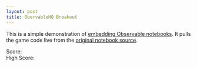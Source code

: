 ```yaml
---
layout: post
title: ObervableHQ Breakout
---
```

This is a simple demonstration of
<a href="https://beta.observablehq.com/@jashkenas/downloading-and-embedding-notebooks">embedding
Observable notebooks</a>.
It pulls the game code live from the <a href="https://beta.observablehq.com/@jashkenas/breakout">original
notebook source</a>.

<meta charset="utf-8">
<meta name="viewport" content="width=device-width, initial-scale=1, maximum-scale=1">
<link href="https://fonts.googleapis.com/css?family=Press+Start+2P" rel="stylesheet">
<link rel="stylesheet" type="text/css" href="/css/helloworld.css">
<link rel="stylesheet" type="text/css" href="https://cdn.jsdelivr.net/npm/@observablehq/inspector@3/dist/inspector.css">

<div class="outer">
<div class="wrapper">
 <div class="score">
 <div class="left">Score: <span id="score"></span></div>
 <div class="right">High Score: <span id="highscore"></span></div>
</div>
<div id="game"></div>
<div id="newgame"></div>
</div>
</div>
 <script type="module">
      import {Runtime} from "https://unpkg.com/@observablehq/runtime@4/dist/runtime.js";
      import notebook from "https://api.observablehq.com/@jashkenas/breakout.js?v=3";
      const renders = {
        "viewof c": "#game",
        "score": "#score",
        "highscore": "#highscore",
        "viewof newgame": "#newgame"
      };
      function render(_node, value) {
        if (!(value instanceof Element)) {
          const el = document.createElement("span");
          el.innerHTML = value;
          value = el;
        }
        if (_node.firstChild !== value) {
          if (_node.firstChild) {
            while (_node.lastChild !== _node.firstChild) _node.removeChild(_node.lastChild);
            _node.replaceChild(value, _node.firstChild);
          } else {
            _node.appendChild(value);
          }
        }
      }
      const runtime = new Runtime();
      const main = runtime.module(notebook, name => {
        const selector = renders[name];
        if (selector) {
          return {fulfilled: (value) => render(document.querySelector(selector), value)}
        } else {
          return true;
        }
      });
</script>

